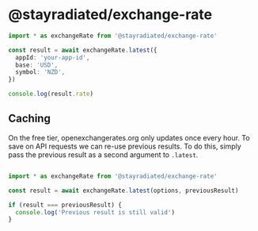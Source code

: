 # @stayradiated/exchange-rate

```typescript
import * as exchangeRate from '@stayradiated/exchange-rate'

const result = await exchangeRate.latest({
  appId: 'your-app-id',
  base: 'USD',
  symbol: 'NZD',
})

console.log(result.rate)
```

## Caching

On the free tier, openexchangerates.org only updates once every hour.
To save on API requests we can re-use previous results.
To do this, simply pass the previous result as a second argument to `.latest`.

```typescript

import * as exchangeRate from '@stayradiated/exchange-rate'

const result = await exchangeRate.latest(options, previousResult)

if (result === previousResult) {
  console.log('Previous result is still valid')
}
```
